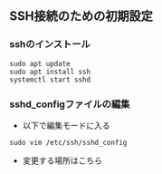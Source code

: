 ## SSH接続のための初期設定
### sshのインストール
```
sudo apt update
sudo apt install ssh
systemctl start sshd
```

### sshd_configファイルの編集
- 以下で編集モードに入る
```
sudo vim /etc/ssh/sshd_config
```
- 変更する場所はこちら
